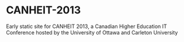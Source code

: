 CANHEIT-2013
============

Early static site for CANHEIT 2013, a Canadian Higher Education IT Conference hosted by the University of Ottawa and Carleton University
